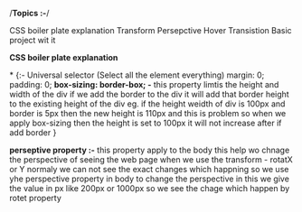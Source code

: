 /**Topics :-**/

CSS boiler plate explanation
Transform
Persepctive
Hover
Transistion
Basic project wit it

**CSS boiler plate explanation**

\* {:- Universal selector (Select all the element everything)
margin: 0;
padding: 0;
**box-sizing: border-box; -** this property limtis the height and width of the div if we add the border to the div it will add that border height to the existing height of the div eg. if the height weidth of div is 100px and border is 5px then the new height is 110px and this is problem so when we apply box-sizing then the height is set to 100px it will not increase after if add border
}

**perseptive property :-** this property apply to the body this help wo chnage the perspective of seeing the web page
when we use the transform - rotatX or Y normaly we can not see the exact changes which happning so we use yhe perspective property in body to change the perspective in this we give the value in px like 200px or 1000px so we see the chage which happen by rotet property
